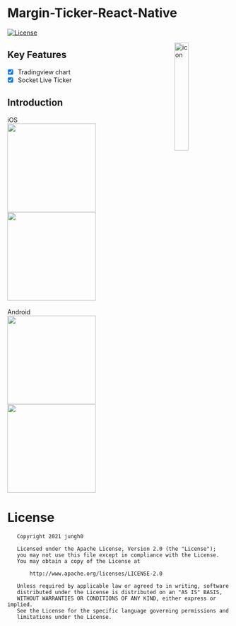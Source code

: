 # Margin-Ticker-React-Native
[![License](https://img.shields.io/badge/License-Apache%202.0-blue.svg)](https://opensource.org/licenses/Apache-2.0)
</br>

<img alt="icon" src="https://user-images.githubusercontent.com/8678595/103479239-a8e52e80-4e0f-11eb-8ab7-64ae9c575f12.png" align="right" width="25%">

## Key Features
- [x] Tradingview chart
- [x] Socket Live Ticker
## Introduction
iOS</br>
<img src="https://user-images.githubusercontent.com/8678595/103479258-d16d2880-4e0f-11eb-8979-47603a2ca126.jpg" width="200px">
<img src="https://user-images.githubusercontent.com/8678595/103479257-d03bfb80-4e0f-11eb-848d-0ba5548e7582.jpg" width="200px">
</br></br>Android</br>
<img src="https://user-images.githubusercontent.com/8678595/103479310-3b85cd80-4e10-11eb-9332-8d09d3a77764.jpg" width="200px">
<img src="https://user-images.githubusercontent.com/8678595/103479311-3cb6fa80-4e10-11eb-94fa-624c4bff8c93.jpg" width="200px">



# License

```
   Copyright 2021 jungh0

   Licensed under the Apache License, Version 2.0 (the "License");
   you may not use this file except in compliance with the License.
   You may obtain a copy of the License at

       http://www.apache.org/licenses/LICENSE-2.0

   Unless required by applicable law or agreed to in writing, software
   distributed under the License is distributed on an "AS IS" BASIS,
   WITHOUT WARRANTIES OR CONDITIONS OF ANY KIND, either express or implied.
   See the License for the specific language governing permissions and
   limitations under the License.
   ```

